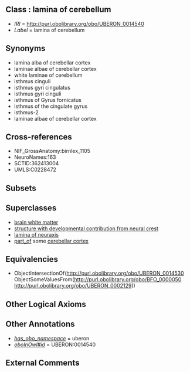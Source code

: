 
## Class : lamina of cerebellum

 * *IRI* = http://purl.obolibrary.org/obo/UBERON_0014540
 * *Label* = lamina of cerebellum

## Synonyms

 * lamina alba of cerebellar cortex
 * laminae albae of cerebellar cortex
 * white laminae of cerebellum
 * isthmus cinguli
 * isthmus gyri cingulatus
 * isthmus gyri cinguli
 * isthmus of Gyrus fornicatus
 * isthmus of the cingulate gyrus
 * isthmus-2
 * laminae albae of cerebellar cortex

## Cross-references

 * NIF_GrossAnatomy:birnlex_1105
 * NeuroNames:163
 * SCTID:362413004
 * UMLS:C0228472

## Subsets


## Superclasses

 * [brain white matter](../../UBERON/44/UBERON_0003544.md)
 * [structure with developmental contribution from neural crest](../../UBERON/14/UBERON_0010314.md)
 * [lamina of neuraxis](../../UBERON/30/UBERON_0014530.md)
 * [part_of](../../BFO/50/BFO_0000050.md) some [cerebellar cortex](../../UBERON/29/UBERON_0002129.md)

## Equivalencies

 * ObjectIntersectionOf(<http://purl.obolibrary.org/obo/UBERON_0014530> ObjectSomeValuesFrom(<http://purl.obolibrary.org/obo/BFO_0000050> <http://purl.obolibrary.org/obo/UBERON_0002129>))

## Other Logical Axioms


## Other Annotations

 * *[has_obo_namespace](../../ce/oboInOwl#hasOBONamespace.md)* = uberon
 * *[oboInOwl#id](../../id/oboInOwl#id.md)* = UBERON:0014540

## External Comments

